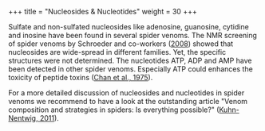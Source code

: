 +++
title = "Nucleosides & Nucleotides"
weight = 30
+++

Sulfate and non-sulfated nucleosides like adenosine, guanosine, cytidine and inosine have been found in several spider venoms. The NMR screening of spider venoms by Schroeder and co-workers ([2008](https://doi.org/10.1073/pnas.0806840105)) showed that nucleosides are wide-spread in different families. Yet, the specific structures were not determined. The nucleotides ATP, ADP and AMP have been detected in other spider venoms. Especially ATP could enhances the toxicity of peptide toxins ([Chan et al., 1975](https://doi.org/10.1016/0041-0101(75)90159-2)).

For a more detailed discussion of nucleosides and nucleotides in spider venoms we recommend to have a look at the outstanding article "Venom composition and strategies in spiders: Is everything possible?" ([Kuhn-Nentwig, 2011](https://doi.org/10.1016/B978-0-12-387668-3.00001-5)).
